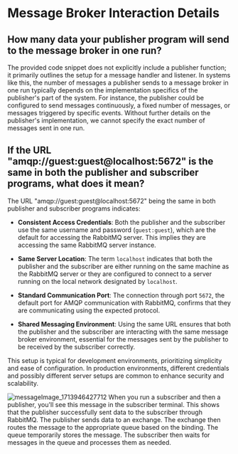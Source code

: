 # Message Broker Interaction Details

## How many data your publisher program will send to the message broker in one run?

The provided code snippet does not explicitly include a publisher function; it primarily outlines the setup for a message handler and listener. In systems like this, the number of messages a publisher sends to a message broker in one run typically depends on the implementation specifics of the publisher's part of the system. For instance, the publisher could be configured to send messages continuously, a fixed number of messages, or messages triggered by specific events. Without further details on the publisher's implementation, we cannot specify the exact number of messages sent in one run.

## If the URL "amqp://guest:guest@localhost:5672" is the same in both the publisher and subscriber programs, what does it mean?

The URL "amqp://guest:guest@localhost:5672" being the same in both publisher and subscriber programs indicates:

- **Consistent Access Credentials**: Both the publisher and the subscriber use the same username and password (`guest:guest`), which are the default for accessing the RabbitMQ server. This implies they are accessing the same RabbitMQ server instance.

- **Same Server Location**: The term `localhost` indicates that both the publisher and the subscriber are either running on the same machine as the RabbitMQ server or they are configured to connect to a server running on the local network designated by `localhost`.

- **Standard Communication Port**: The connection through port `5672`, the default port for AMQP communication with RabbitMQ, confirms that they are communicating using the expected protocol.

- **Shared Messaging Environment**: Using the same URL ensures that both the publisher and the subscriber are interacting with the same message broker environment, essential for the messages sent by the publisher to be received by the subscriber correctly.

This setup is typical for development environments, prioritizing simplicity and ease of configuration. In production environments, different credentials and possibly different server setups are common to enhance security and scalability.


![messageImage_1713946427712](https://github.com/tommyraspati/adpro-lab8-publisher/assets/89284213/63979cf9-4e63-41ce-a9e4-7f45a3e3dedc)
When you run a subscriber and then a publisher, you'll see this message in the subscriber terminal. This shows that the publisher successfully sent data to the subscriber through RabbitMQ. The publisher sends data to an exchange. The exchange then routes the message to the appropriate queue based on the binding. The queue temporarily stores the message. The subscriber then waits for messages in the queue and processes them as needed.

